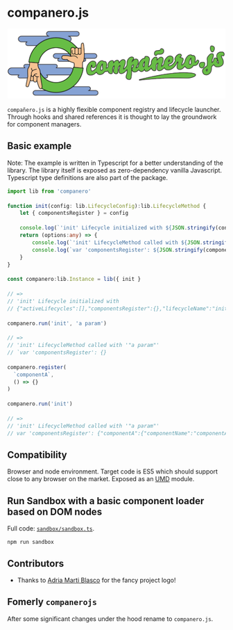 # companero.js

<img src="logo-name-horizontal.png" alt="Compañero Logo" width="700"/>

`compañero.js` is a highly flexible component registry and lifecycle launcher. 
Through hooks and shared references it is thought to lay the groundwork for component managers.

## Basic example

Note: The example is written in Typescript for a better understanding of the library. 
The library itself is exposed as zero-dependency vanilla Javascript. 
Typescript type definitions are also part of the package.

```ts
import lib from 'companero'

function init(config: lib.LifecycleConfig):lib.LifecycleMethod { 
    let { componentsRegister } = config

    console.log(`'init' Lifecycle initialized with ${JSON.stringify(config)}`); 
    return (options:any) => { 
        console.log(`'init' LifecycleMethod called with ${JSON.stringify(options)}`);
        console.log(`var 'componentsRegister': ${JSON.stringify(componentsRegister)}`); 
    } 
}

const companero:lib.Instance = lib({ init }

// =>
// 'init' Lifecycle initialized with 
// {"activeLifecycles":[],"componentsRegister":{},"lifecycleName":"init","shared":{}}

companero.run('init', 'a param')

// =>
// 'init' LifecycleMethod called with '"a param"'
// `var 'componentsRegister': {}

companero.register(
  `componentA`,
  () => {}
)

companero.run('init')

// =>
// 'init' LifecycleMethod called with '"a param"'
// var 'componentsRegister': {"componentA":{"componentName":"componentA","componentOptions":{}}}
```

## Compatibility

Browser and node environment. Target code is ES5 which should support close to any browser on the market. 
Exposed as an [UMD](https://github.com/umdjs/umd#umd-universal-module-definition) module.

## Run Sandbox with a basic component loader based on DOM nodes 

Full code: [`sandbox/sandbox.ts`](sandbox/sandbox.ts).

```
npm run sandbox
```

## Contributors

* Thanks to [Adria Marti Blasco](https://www.linkedin.com/in/amartib/) for the fancy project logo!

## Fomerly `companerojs`

After some significant changes under the hood rename to `companero.js`.